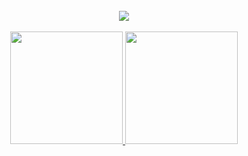 <br/>

<div align="center">
  <a href="https://github.com/elf-alchemist">
    <img src="https://skillicons.dev/icons?i=html,css,javascript,typescript,nodejs,bash,linux,git&theme=dark" />
  </a>
</div>

<br/>

<div align="center">
  <a href="https://github.com/elf-alchemist">
    <img height="180em" src="https://github-readme-stats.vercel.app/api/top-langs/?username=elf-alchemist&layout=compact&langs_count=6&theme=dark"/>
  </a>
  <a href="https://github.com/elf-alchemist">
    <img height="180em" src="https://streak-stats.demolab.com/?user=elf-alchemist&theme=dark"/>
  </a>
</div>

<br/>
